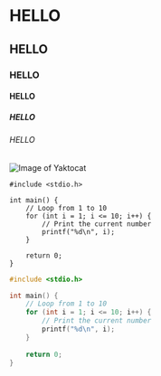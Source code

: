 # HELLO
## HELLO
### HELLO
#### HELLO
##### HELLO
###### HELLO

![Image of Yaktocat](https://octodex.github.com/images/yaktocat.png)

~~~
#include <stdio.h>

int main() {
    // Loop from 1 to 10
    for (int i = 1; i <= 10; i++) {
        // Print the current number
        printf("%d\n", i);
    }
    
    return 0;
}
~~~
~~~c
#include <stdio.h>

int main() {
    // Loop from 1 to 10
    for (int i = 1; i <= 10; i++) {
        // Print the current number
        printf("%d\n", i);
    }
    
    return 0;
}
~~~

